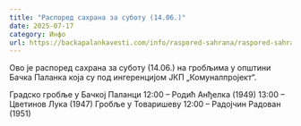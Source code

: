 ```yaml
---
title: "Распоред сахрана за суботу (14.06.)"
date: 2025-07-17
category: Инфо
url: https://backapalankavesti.com/info/raspored-sahrana/raspored-sahrana-za-subotu-14-06/
---
```


Ово је распоред сахрана за суботу (14.06.) на гробљима у општини Бачка Паланка која су под ингеренцијом ЈКП „Комуналпројект“.

Градско гробље у Бачкој Паланци
12:00 – Родић Анђелка (1949)
13:00 – Цветинов Лука (1947)
Гробље у Товаришеву
12:00 – Радојчин Радован (1951)
